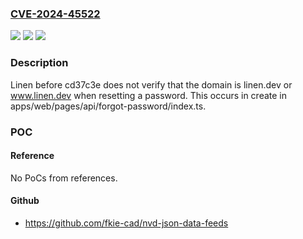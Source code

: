 ### [CVE-2024-45522](https://cve.mitre.org/cgi-bin/cvename.cgi?name=CVE-2024-45522)
![](https://img.shields.io/static/v1?label=Product&message=n%2Fa&color=blue)
![](https://img.shields.io/static/v1?label=Version&message=n%2Fa&color=blue)
![](https://img.shields.io/static/v1?label=Vulnerability&message=n%2Fa&color=brighgreen)

### Description

Linen before cd37c3e does not verify that the domain is linen.dev or www.linen.dev when resetting a password. This occurs in create in apps/web/pages/api/forgot-password/index.ts.

### POC

#### Reference
No PoCs from references.

#### Github
- https://github.com/fkie-cad/nvd-json-data-feeds

